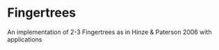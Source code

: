 # Fingertrees
An implementation of 2-3 Fingertrees as in Hinze &amp; Paterson 2006 with applications

